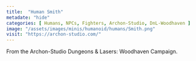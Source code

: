 ```yaml
---
title:  "Human Smith"
metadate: "hide"
categories: [ Humans, NPCs, Fighters, Archon-Studio, DnL-Woodhaven ]
image: "/assets/images/minis/humanoid/humans/Smith.png"
visit: "https://archon-studio.com/"
---
```

From the Archon-Studio Dungeons & Lasers: Woodhaven Campaign.